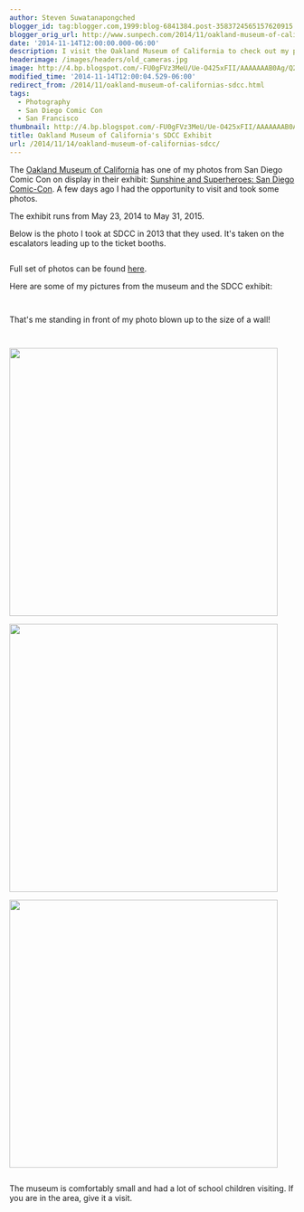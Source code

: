 ```yaml
---
author: Steven Suwatanapongched
blogger_id: tag:blogger.com,1999:blog-6841384.post-3583724565157620915
blogger_orig_url: http://www.sunpech.com/2014/11/oakland-museum-of-californias-sdcc.html
date: '2014-11-14T12:00:00.000-06:00'
description: I visit the Oakland Museum of California to check out my photo on display in the San Diego Comic Con Exhibit.
headerimage: /images/headers/old_cameras.jpg
image: http://4.bp.blogspot.com/-FU0gFVz3MeU/Ue-O425xFII/AAAAAAAB0Ag/Q2GTo5K5VUg/s600/2013-07-18%2Bat%2B17-23-17.jpg
modified_time: '2014-11-14T12:00:04.529-06:00'
redirect_from: /2014/11/oakland-museum-of-californias-sdcc.html
tags:
  - Photography
  - San Diego Comic Con
  - San Francisco
thumbnail: http://4.bp.blogspot.com/-FU0gFVz3MeU/Ue-O425xFII/AAAAAAAB0Ag/Q2GTo5K5VUg/s600/2013-07-18%2Bat%2B17-23-17.jpg
title: Oakland Museum of California's SDCC Exhibit
url: /2014/11/14/oakland-museum-of-californias-sdcc/
---
```



The <a href="http://www.museumca.org/">Oakland Museum of California</a> has one of my photos from San Diego Comic Con on display in their exhibit: <a href="http://www.museumca.org/exhibit/sunshine-and-superheroes-san-diego-comic-con">Sunshine and Superheroes: San Diego Comic-Con</a>. A few days ago I had the opportunity to visit and took some photos.

The exhibit runs from May 23, 2014 to May 31, 2015.

Below is the photo I took at SDCC in 2013 that they used. It's taken on the escalators leading up to the ticket booths.

<a href="http://4.bp.blogspot.com/-FU0gFVz3MeU/Ue-O425xFII/AAAAAAAB0Ag/Q2GTo5K5VUg/s600/2013-07-18%2Bat%2B17-23-17.jpg" alt=""><img   border="0" src="http://4.bp.blogspot.com/-FU0gFVz3MeU/Ue-O425xFII/AAAAAAAB0Ag/Q2GTo5K5VUg/s600/2013-07-18%2Bat%2B17-23-17.jpg" alt=""  /></a>

Full set of photos can be found <a href="https://plus.google.com/photos/101693597219413173200/albums/6081433354928343105?banner=pwa">here</a>.

Here are some of my pictures from the museum and the SDCC exhibit:

<a href="http://1.bp.blogspot.com/-Db7TmCRvqLc/VGWXbi9ey7I/AAAAAAAB0Wg/XVSpEXx6-zg/s600/2014-11-12%2Bat%2B11-07-45.jpg" alt=""><img   border="0" src="http://1.bp.blogspot.com/-Db7TmCRvqLc/VGWXbi9ey7I/AAAAAAAB0Wg/XVSpEXx6-zg/s600/2014-11-12%2Bat%2B11-07-45.jpg" alt=""   /></a>

<a href="http://3.bp.blogspot.com/-WG1TuZMTD7Q/VGWXdHEJ4kI/AAAAAAAB0Ww/izAp4AU3ykM/s600/2014-11-12%2Bat%2B11-10-30.jpg" alt=""><img   border="0" src="http://3.bp.blogspot.com/-WG1TuZMTD7Q/VGWXdHEJ4kI/AAAAAAAB0Ww/izAp4AU3ykM/s600/2014-11-12%2Bat%2B11-10-30.jpg" alt=""   /></a>

That's me standing in front of my photo blown up to the size of a wall!
<a href="http://1.bp.blogspot.com/-SoQtuoIARN0/VGWXeT2vWJI/AAAAAAAB0XA/P710Dkpjl-8/s600/2014-11-12%2Bat%2B11-16-41.jpg" alt=""><img   border="0" src="http://1.bp.blogspot.com/-SoQtuoIARN0/VGWXeT2vWJI/AAAAAAAB0XA/P710Dkpjl-8/s600/2014-11-12%2Bat%2B11-16-41.jpg" alt=""   /></a>

<a href="http://1.bp.blogspot.com/-hK6GOwBfYk4/VGWXfLAJ8yI/AAAAAAAB0XI/nMHeGVBpyao/s600/2014-11-12%2Bat%2B11-17-00.jpg" alt=""><img   border="0" src="http://1.bp.blogspot.com/-hK6GOwBfYk4/VGWXfLAJ8yI/AAAAAAAB0XI/nMHeGVBpyao/s600/2014-11-12%2Bat%2B11-17-00.jpg" alt=""   /></a>

<a href="http://4.bp.blogspot.com/-9Q0RZnrNt_8/VGWXgNDkI8I/AAAAAAAB0XQ/BnnQr8DYcmY/s600/2014-11-12%2Bat%2B11-18-51.jpg" alt=""><img   border="0" src="http://4.bp.blogspot.com/-9Q0RZnrNt_8/VGWXgNDkI8I/AAAAAAAB0XQ/BnnQr8DYcmY/s600/2014-11-12%2Bat%2B11-18-51.jpg" alt=""   /></a>

<a href="http://1.bp.blogspot.com/-FdyE6Rqvj0g/VGWXgvwoiAI/AAAAAAAB0Xc/eSgSW6cHe68/s600/2014-11-12%2Bat%2B11-20-27.jpg" alt=""><img   border="0" src="http://1.bp.blogspot.com/-FdyE6Rqvj0g/VGWXgvwoiAI/AAAAAAAB0Xc/eSgSW6cHe68/s600/2014-11-12%2Bat%2B11-20-27.jpg" alt=""  width="474" /></a>

<a href="http://1.bp.blogspot.com/-yISP_igPCgI/VGWXhW2B70I/AAAAAAAB0Xg/lUGT1vYyDp8/s600/2014-11-12%2Bat%2B11-26-41.jpg" alt=""><img   border="0" src="http://1.bp.blogspot.com/-yISP_igPCgI/VGWXhW2B70I/AAAAAAAB0Xg/lUGT1vYyDp8/s600/2014-11-12%2Bat%2B11-26-41.jpg" alt=""  width="474" /></a>

<a href="http://4.bp.blogspot.com/-xp6h2UR9HOs/VGWXhwnZgBI/AAAAAAAB0Xo/MwU5TM0fD7w/s600/2014-11-12%2Bat%2B11-29-48.jpg" alt=""><img   border="0" src="http://4.bp.blogspot.com/-xp6h2UR9HOs/VGWXhwnZgBI/AAAAAAAB0Xo/MwU5TM0fD7w/s600/2014-11-12%2Bat%2B11-29-48.jpg" alt=""  width="474" /></a>

<a href="http://2.bp.blogspot.com/-BAQe2-gIz8o/VGWXivBVKoI/AAAAAAAB0Xw/OlPCM3kVlkU/s600/2014-11-12%2Bat%2B11-48-00.jpg" alt=""><img   border="0" src="http://2.bp.blogspot.com/-BAQe2-gIz8o/VGWXivBVKoI/AAAAAAAB0Xw/OlPCM3kVlkU/s600/2014-11-12%2Bat%2B11-48-00.jpg" alt=""   /></a>

The museum is comfortably small and had a lot of school children visiting. If you are in the area, give it a visit.